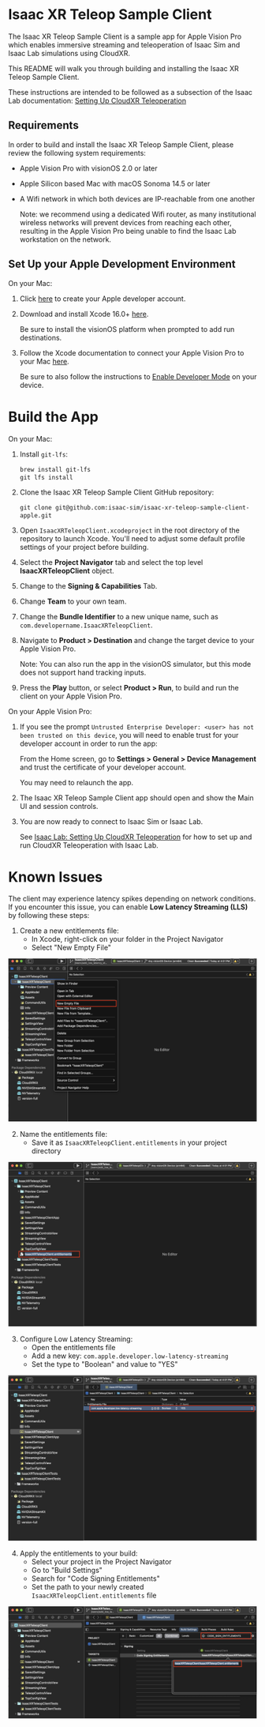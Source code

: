 # Isaac XR Teleop Sample Client

The Isaac XR Teleop Sample Client is a sample app for Apple Vision Pro which enables immersive
streaming and teleoperation of Isaac Sim and Isaac Lab simulations using CloudXR.

This README will walk you through building and installing the Isaac XR Teleop Sample Client.

These instructions are intended to be followed as a subsection of the Isaac Lab documentation:
[Setting Up CloudXR
Teleoperation](https://isaac-sim.github.io/IsaacLab/main/source/how-to/cloudxr_teleoperation.html)


## Requirements

In order to build and install the Isaac XR Teleop Sample Client, please review the following system
requirements:

* Apple Vision Pro with visionOS 2.0 or later
* Apple Silicon based Mac with macOS Sonoma 14.5 or later
* A Wifi network in which both devices are IP-reachable from one another

  Note: we recommend using a dedicated Wifi router, as many institutional wireless networks will
  prevent devices from reaching each other, resulting in the Apple Vision Pro being unable to find
  the Isaac Lab workstation on the network.


## Set Up your Apple Development Environment

On your Mac:

1. Click [here](https://developer.apple.com/programs/enroll/) to create your Apple developer account.

1. Download and install Xcode 16.0+ [here](https://developer.apple.com/xcode/).

   Be sure to install the visionOS platform when prompted to add run destinations.

1. Follow the Xcode documentation to connect your Apple Vision Pro to your Mac
   [here](https://developer.apple.com/documentation/Xcode/running-your-app-in-simulator-or-on-a-device#Connect-real-devices-to-your-Mac).

   Be sure to also follow the instructions to [Enable Developer
   Mode](https://developer.apple.com/documentation/xcode/enabling-developer-mode-on-a-device) on
   your device.


# Build the App

On your Mac:

1. Install `git-lfs`:

    ```
    brew install git-lfs
    git lfs install
    ```

1. Clone the Isaac XR Teleop Sample Client GitHub repository:

   ```
   git clone git@github.com:isaac-sim/isaac-xr-teleop-sample-client-apple.git
   ```

1. Open `IsaacXRTeleopClient.xcodeproject` in the root directory of the repository to launch Xcode.
   You'll need to adjust some default profile settings of your project before building.

1. Select the **Project Navigator** tab and select the top level **IsaacXRTeleopClient** object.

1. Change to the **Signing & Capabilities** Tab.

1. Change **Team** to your own team.

1. Change the **Bundle Identifier** to a new unique name, such as
   `com.developername.IsaacXRTeleopClient`.

1. Navigate to **Product > Destination** and change the target device to your Apple Vision Pro.

   Note: You can also run the app in the visionOS simulator, but this mode does not support hand
   tracking inputs.

1. Press the **Play** button, or select **Product > Run**, to build and run the client on your Apple
   Vision Pro.

On your Apple Vision Pro:

1. If you see the prompt `Untrusted Enterprise Developer: <user> has not been trusted on this
   device`, you will need to enable trust for your developer account in order to run the app:

   From the Home screen, go to **Settings > General > Device Management** and trust the certificate
   of your developer account.

   You may need to relaunch the app.

1. The Isaac XR Teleop Sample Client app should open and show the Main UI and session controls.

1. You are now ready to connect to Isaac Sim or Isaac Lab.

   See [Isaac Lab: Setting Up CloudXR
   Teleoperation](https://isaac-sim.github.io/IsaacLab/main/source/how-to/cloudxr_teleoperation.html)
   for how to set up and run CloudXR Teleoperation with Isaac Lab.

# Known Issues

The client may experience latency spikes depending on network conditions. If you encounter this issue, you can enable **Low Latency Streaming (LLS)** by following these steps:

1. Create a new entitlements file:
   - In Xcode, right-click on your folder in the Project Navigator
   - Select "New Empty File"

![](image/README/1754436121710.png)

2. Name the entitlements file:
   - Save it as `IsaacXRTeleopClient.entitlements` in your project directory

![](image/README/1754436245447.png)

3. Configure Low Latency Streaming:
   - Open the entitlements file
   - Add a new key: `com.apple.developer.low-latency-streaming`
   - Set the type to "Boolean" and value to "YES"

![](image/README/1754436304483.png)

4. Apply the entitlements to your build:
   - Select your project in the Project Navigator
   - Go to "Build Settings"
   - Search for "Code Signing Entitlements"
   - Set the path to your newly created `IsaacXRTeleopClient.entitlements` file

![](image/README/1754436298730.png)
